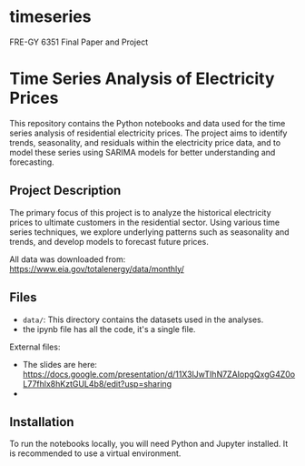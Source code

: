 # timeseries
FRE-GY 6351 Final Paper and Project

# Time Series Analysis of Electricity Prices

This repository contains the Python notebooks and data used for the time series analysis of residential electricity prices. The project aims to identify trends, seasonality, and residuals within the electricity price data, and to model these series using SARIMA models for better understanding and forecasting.

## Project Description

The primary focus of this project is to analyze the historical electricity prices to ultimate customers in the residential sector. Using various time series techniques, we explore underlying patterns such as seasonality and trends, and develop models to forecast future prices.

All data was downloaded from: 
https://www.eia.gov/totalenergy/data/monthly/


## Files

- `data/`: This directory contains the datasets used in the analyses.
- the ipynb file has all the code, it's a single file.

External files:
- The slides are here: https://docs.google.com/presentation/d/11X3lJwTIhN7ZAIopgQxgG4Z0oL77fhlx8hKztGUL4b8/edit?usp=sharing
- 
## Installation

To run the notebooks locally, you will need Python and Jupyter installed. It is recommended to use a virtual environment. 
